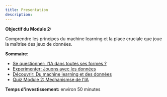 ```yaml
---
title: Presentation
description:
---
```


**Objectif du Module 2:**

Comprendre les principes du machine learning et la place cruciale que joue la maîtrise des jeux de données.

**Sommaire:**

*   [Se questionner: l'IA dans toutes ses formes ?](../2-1-to-question-ai-in-all-its-forms/2-1-0-ai-in-all-its-forms.md)
*   [Experimenter: Jouons avec les données](../2-2-to-experiment-lets-play-with-the-data/2-2-0-tutorial-boosted-with-ai.md)
*   [Découvrir: Du machine learning et des données](../2-3-to-discover-of-machine-learning-data/2-3-0-of-machine-learning-and-data-video.md)
*   [Quiz Module 2: Mechanismse de l'IA](../2-4-quiz-module-2/2-4-0-quiz-2-mechanisms-in-ai.md)

**Temps d'investissement:** environ 50 minutes
